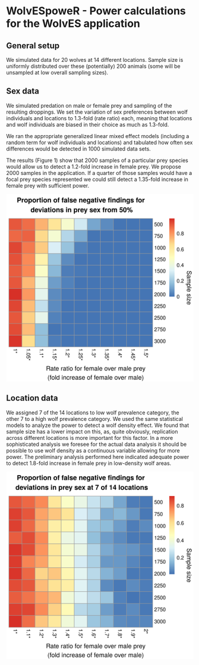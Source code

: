 # WolvESpoweR - Power calculations for the WolvES application


## General setup 

We simulated data for 20 wolves at 14 different locations. Sample size
is uniformly distributed over these (potentially) 200 animals (some
will be unsampled at low overall sampling sizes).

## Sex data

We simulated predation on male or female prey and sampling of the
resulting droppings. We set the variation of sex preferences between
wolf individuals and locations to 1.3-fold (rate ratio) each, meaning
that locations and wolf individuals are biased in their choice as much
as 1.3-fold.

We ran the appropriate generalized linear mixed effect models
(including a random term for wolf individuals and locations) and
tabulated how often sex differences would be detected in 1000 simulated
data sets. 

The results (Figure 1) show that 2000 samples of a particular prey
species would allow us to detect a 1.2-fold increase in female
prey. We propose 2000 samples in the application. If a quarter of
those samples would have a focal prey species represented we could
still detect a 1.35-fold increase in female prey with sufficient
power.

![Figure 1](https://github.com/derele/WolvESpoweR/blob/master/figures/Sex_power.png)

## Location data 

We assigned 7 of the 14 locations to low wolf prevalence category, the
other 7 to a high wolf prevalence category. We used the same
statistical models to analyze the power to detect a wolf density
effect. We found that sample size has a lower impact on this, as,
quite obviously, replication across different locations is more
important for this factor. In a more sophisticated analysis we foresee
for the actual data analysis it should be possible to use wolf density
as a continuous variable allowing for more power. The preliminary
analysis performed here indicated adequate power to detect 1.8-fold
increase in female prey in low-density wolf areas.

![Figure 2](https://github.com/derele/WolvESpoweR/blob/master/figures/Loc_power.png)
